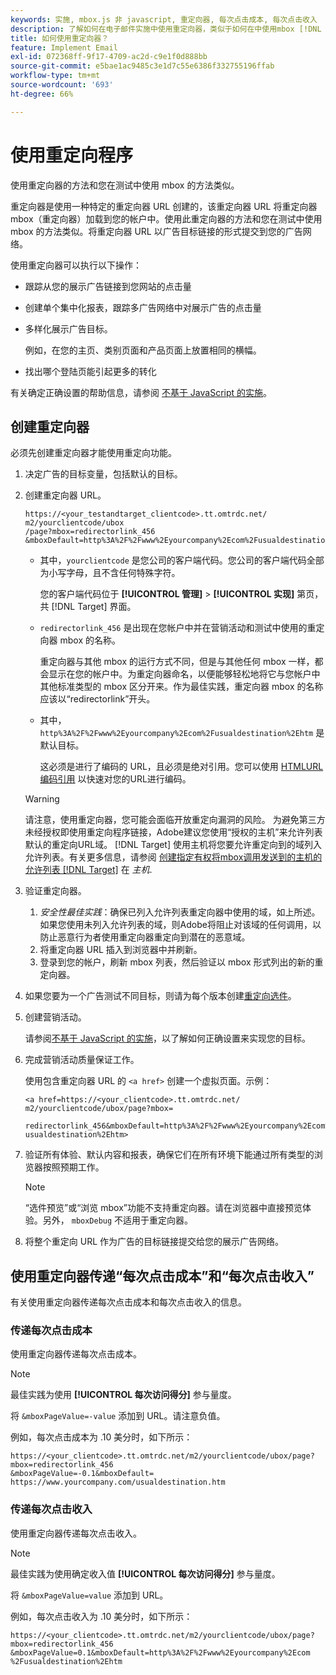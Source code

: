 ```yaml
---
keywords: 实施, mbox.js 非 javascript, 重定向器, 每次点击成本, 每次点击收入
description: 了解如何在电子邮件实施中使用重定向器，类似于如何在中使用mbox [!DNL Adobe Target] 活动。
title: 如何使用重定向器？
feature: Implement Email
exl-id: 072368ff-9f17-4709-ac2d-c9e1f0d888bb
source-git-commit: e5bae1ac9485c3e1d7c55e6386f332755196ffab
workflow-type: tm+mt
source-wordcount: '693'
ht-degree: 66%

---
```


# 使用重定向程序

使用重定向器的方法和您在测试中使用 mbox 的方法类似。

重定向器是使用一种特定的重定向器 URL 创建的，该重定向器 URL 将重定向器 mbox（重定向器）加载到您的帐户中。使用此重定向器的方法和您在测试中使用 mbox 的方法类似。将重定向器 URL 以广告目标链接的形式提交到您的广告网络。

使用重定向器可以执行以下操作：

* 跟踪从您的展示广告链接到您网站的点击量
* 创建单个集中化报表，跟踪多广告网络中对展示广告的点击量
* 多样化展示广告目标。

  例如，在您的主页、类别页面和产品页面上放置相同的横幅。

* 找出哪个登陆页能引起更多的转化

有关确定正确设置的帮助信息，请参阅 [不基于 JavaScript 的实施](/help/dev/implement/email/overview.md)。

## 创建重定向器

必须先创建重定向器才能使用重定向功能。

1. 决定广告的目标变量，包括默认的目标。
1. 创建重定向器 URL。

   ```
   https://<your_testandtarget_clientcode>.tt.omtrdc.net/​m2/yourclientcode/ubox
   /​page?mbox=redirectorlink_456
   &mboxDefault=http%3A%2F%2Fwww%2Eyourcompany%2Ecom%2Fusualdestination%2Ehtm
   ```

   * 其中，`yourclientcode` 是您公司的客户端代码。您公司的客户端代码全部为小写字母，且不含任何特殊字符。

     您的客户端代码位于 **[!UICONTROL 管理]** > **[!UICONTROL 实现]** 第页，共 [!DNL Target] 界面。

   * `redirectorlink_456` 是出现在您帐户中并在营销活动和测试中使用的重定向器 mbox 的名称。

     重定向器与其他 mbox 的运行方式不同，但是与其他任何 mbox 一样，都会显示在您的帐户中。为重定向器命名，以便能够轻松地将它与您帐户中其他标准类型的 mbox 区分开来。作为最佳实践，重定向器 mbox 的名称应该以“redirectorlink”开头。

   * 其中，`http%3A%2F%2Fwww%2Eyourcompany%2Ecom%2Fusualdestination%2Ehtm` 是默认目标。

     这必须是进行了编码的 URL，且必须是绝对引用。您可以使用 [HTMLURL编码引用](https://www.w3schools.com/tags/ref_urlencode.asp) 以快速对您的URL进行编码。

   >[!WARNING]
   >
   >请注意，使用重定向器，您可能会面临开放重定向漏洞的风险。 为避免第三方未经授权即使用重定向程序链接，Adobe建议您使用“授权的主机”来允许列表默认的重定向URL域。 [!DNL Target] 使用主机将您要允许重定向到的域列入允许列表。有关更多信息，请参阅 [创建指定有权将mbox调用发送到的主机的允许列表 [!DNL Target]](https://experienceleague.adobe.com/docs/target/using/administer/hosts.html#allowlist) 在 *主机*.

1. 验证重定向器。
   1. *安全性最佳实践*：确保已列入允许列表重定向器中使用的域，如上所述。 如果您使用未列入允许列表的域，则Adobe将阻止对该域的任何调用，以防止恶意行为者使用重定向器重定向到潜在的恶意域。
   2. 将重定向器 URL 插入到浏览器中并刷新。
   3. 登录到您的帐户，刷新 mbox 列表，然后验证以 mbox 形式列出的新的重定向器。
1. 如果您要为一个广告测试不同目标，则请为每个版本创建[重定向选件](https://experienceleague.adobe.com/docs/target/using/experiences/vec/redirect-offer.html)。
1. 创建营销活动。

   请参阅[不基于 JavaScript 的实施](/help/dev/implement/email/overview.md)，以了解如何正确设置来实现您的目标。
1. 完成营销活动质量保证工作。

   使用包含重定向器 URL 的 `<a href>` 创建一个虚拟页面。示例：

   ```
   <a href=https://<your_clientcode>.tt.omtrdc.net/​m2/yourclientcode/ubox/​page?mbox=
   
   redirectorlink_456&mboxDefault=http%3A%2F%2Fwww%2Eyourcompany%2Ecom%2F​usualdestination%2Ehtm>
   ```

1. 验证所有体验、默认内容和报表，确保它们在所有环境下能通过所有类型的浏览器按照预期工作。

   >[!NOTE]
   >
   >“选件预览”或“浏览 mbox”功能不支持重定向器。请在浏览器中直接预览体验。另外， `mboxDebug` 不适用于重定向器。

1. 将整个重定向 URL 作为广告的目标链接提交给您的展示广告网络。

## 使用重定向器传递“每次点击成本”和“每次点击收入”

有关使用重定向器传递每次点击成本和每次点击收入的信息。

### 传递每次点击成本

使用重定向器传递每次点击成本。

>[!NOTE]
>
>最佳实践为使用 **[!UICONTROL 每次访问得分]** 参与量度。

将 `&mboxPageValue=-value` 添加到 URL。请注意负值。

例如，每次点击成本为 .10 美分时，如下所示：

```
https://<your_clientcode>.tt.omtrdc.net/​m2/yourclientcode/ubox/​page?mbox=redirectorlink_456
&mboxPageValue=-0.1&mboxDefault=​https://www.yourcompany.com/usualdestination.htm
```

### 传递每次点击收入

使用重定向器传递每次点击收入。

>[!NOTE]
>
>最佳实践为使用确定收入值 **[!UICONTROL 每次访问得分]** 参与量度。

将 `&mboxPageValue=value` 添加到 URL。

例如，每次点击收入为 .10 美分时，如下所示：

```
https://<​your_clientcode>​​​​.tt​​.omtrdc​.net/​​m2/​yourclientcode/​ubox/​​​page?mbox=redirectorlink_456
&mboxPageValue=0.1​&mbox​Default=​​http%3A%2F%2Fwww%2E​yourcompany%2Ecom​%2Fusualdestination%2Ehtm
```
